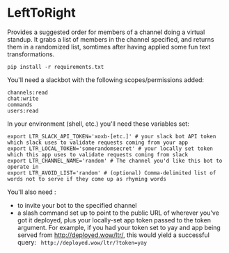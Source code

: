 # LeftToRight
Provides a suggested order for members of a channel doing a virtual standup. It grabs a list of members in the channel 
specified, and returns them in a randomized list, somtimes after having applied some fun text transformations.


```
pip install -r requirements.txt
```

You'll need a slackbot with the following scopes/permissions added:
```
channels:read
chat:write
commands
users:read
```

In your environment (shell, etc.) you'll need these variables set:
```
export LTR_SLACK_API_TOKEN='xoxb-[etc.]' # your slack bot API token which slack uses to validate requests coming from your app
export LTR_LOCAL_TOKEN='somerandomsecret' # your locally set token which this app uses to validate requests coming from slack
export LTR_CHANNEL_NAME='random' # The channel you'd like this bot to operate in
export LTR_AVOID_LIST='random' # (optional) Comma-delimited list of words not to serve if they come up as rhyming words 
```

You'll also need :
* to invite your bot to the specified channel 
* a slash command set up to point to the public URL of wherever you've got it deployed, plus your 
locally-set app token passed to the token argument. For example, if you had your token set to yay and 
app being served from http://deployed.wow/ltr/, this would yield a successful query:
``` http://deployed.wow/ltr/?token=yay```
